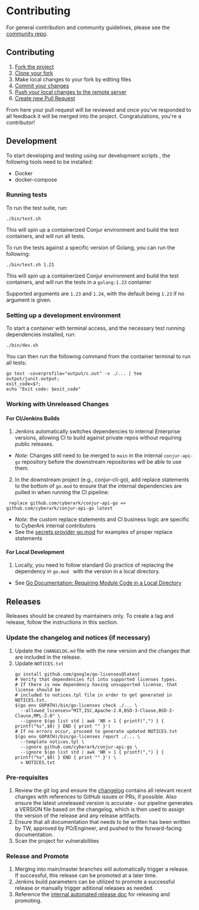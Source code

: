 # Contributing

For general contribution and community guidelines, please see the [community repo](https://github.com/cyberark/community).

## Contributing

1. [Fork the project](https://help.github.com/en/github/getting-started-with-github/fork-a-repo)
2. [Clone your fork](https://help.github.com/en/github/creating-cloning-and-archiving-repositories/cloning-a-repository)
3. Make local changes to your fork by editing files
3. [Commit your changes](https://help.github.com/en/github/managing-files-in-a-repository/adding-a-file-to-a-repository-using-the-command-line)
4. [Push your local changes to the remote server](https://help.github.com/en/github/using-git/pushing-commits-to-a-remote-repository)
5. [Create new Pull Request](https://help.github.com/en/github/collaborating-with-issues-and-pull-requests/creating-a-pull-request-from-a-fork)

From here your pull request will be reviewed and once you've responded to all
feedback it will be merged into the project. Congratulations, you're a
contributor!

## Development
To start developing and testing using our development scripts ,
the following tools need to be installed:

  - Docker
  - docker-compose

### Running tests

To run the test suite, run:
```shell
./bin/test.sh
```

This will spin up a containerized Conjur environment and build the test containers,
and will run all tests.

To run the tests against a specific version of Golang, you can run the following:
```shell
./bin/test.sh 1.21
```

This will spin up a containerized Conjur environment and build the test containers,
and will run the tests in a `golang:1.23` container

Supported arguments are `1.23` and `1.24`, with the
default being `1.23` if no argument is given.

### Setting up a development environment
To start a container with terminal access, and the necessary
test running dependencies installed, run:

```shell
./bin/dev.sh
```

You can then run the following command from the container terminal to run
all tests:

```shell
go test -coverprofile="output/c.out" -v ./... | tee output/junit.output;
exit_code=$?;
echo "Exit code: $exit_code"
```

### Working with Unreleased Changes

#### For CI/Jenkins Builds
1. Jenkins automatically switches dependencies to internal Enterprise versions, allowing CI to build against private repos without requiring public releases.
- *Note:* Changes still need to be merged to `main` in the internal `conjur-api-go` repository before the downstream repositories will be able to use them.
2. In the downstream project (e.g., conjur-cli-go), add replace statements to the bottom of `go.mod` to ensure that the internal dependencies are pulled in when running the CI pipeline:
  ```
   replace github.com/cyberark/conjur-api-go => github.com/cyberark/conjur-api-go latest
   ```
- *Note:* the custom replace statements and CI business logic are specific to CyberArk internal contributors
- See the [secrets provider go.mod](https://github.com/cyberark/secrets-provider-for-k8s/blob/main/go.mod) for examples of proper replace statements

#### For Local Development
1. Locally, you need to follow standard Go practice of replacing the dependency in `go.mod ` with the version in a local directory.
- See [Go Documentation: Requiring Module Code in a Local Directory](https://go.dev/doc/modules/managing-dependencies#local_directory)


## Releases

Releases should be created by maintainers only. To create a tag and release,
follow the instructions in this section.

### Update the changelog and notices (if necessary)
1. Update the `CHANGELOG.md` file with the new version and the changes that are included in the release.
1. Update `NOTICES.txt`
    ```sh-session
    go install github.com/google/go-licenses@latest
    # Verify that dependencies fit into supported licenses types.
    # If there is new dependency having unsupported license, that license should be
    # included to notices.tpl file in order to get generated in NOTICES.txt.
    $(go env GOPATH)/bin/go-licenses check ./... \
      --allowed_licenses="MIT,ISC,Apache-2.0,BSD-3-Clause,BSD-2-Clause,MPL-2.0" \
      --ignore $(go list std | awk 'NR > 1 { printf(",") } { printf("%s",$0) } END { print "" }')
    # If no errors occur, proceed to generate updated NOTICES.txt
    $(go env GOPATH)/bin/go-licenses report ./... \
      --template notices.tpl \
      --ignore github.com/cyberark/conjur-api-go \
      --ignore $(go list std | awk 'NR > 1 { printf(",") } { printf("%s",$0) } END { print "" }') \
      > NOTICES.txt
    ```

### Pre-requisites

1. Review the git log and ensure the [changelog](CHANGELOG.md) contains all
   relevant recent changes with references to GitHub issues or PRs, if possible.
   Also ensure the latest unreleased version is accurate - our pipeline generates 
   a VERSION file based on the changelog, which is then used to assign the version
   of the release and any release artifacts.
1. Ensure that all documentation that needs to be written has been 
   written by TW, approved by PO/Engineer, and pushed to the forward-facing documentation.
1. Scan the project for vulnerabilities

### Release and Promote

1. Merging into main/master branches will automatically trigger a release. If successful, this release can be promoted at a later time.
1. Jenkins build parameters can be utilized to promote a successful release or manually trigger aditional releases as needed.
1. Reference the [internal automated release doc](https://github.com/conjurinc/docs/blob/master/reference/infrastructure/automated_releases.md#release-and-promotion-process) for releasing and promoting.
